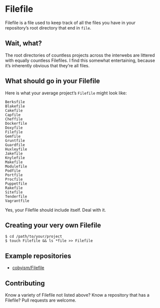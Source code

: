 # Filefile

Filefile is a file used to keep track of all the files you have in your repository’s root directory that end in `file`.

## Wait, what?

The root directories of countless projects across the interwebs are littered with equally countless Filefiles. I find this somewhat entertaining, because it’s inherently obvious that they’re all files.

## What should go in your Filefile

Here is what your average project’s `Filefile` might look like:

```
Berksfile
Blakefile
Cakefile
Capfile
Cheffile
Dockerfile
Doxyfile
Filefile
Gemfile
Gruntfile
Guardfile
Huxleyfile
Jakefile
Knylefile
Makefile
Modulefile
Podfile
Portfile
Procfile
Puppetfile
Rakefile
Sitefile
Tenderfile
Vagrantfile
```

Yes, your Filefile should include itself. Deal with it.

## Creating your very own Filefile

```
$ cd /path/to/your/project
$ touch Filefile && ls *file >> Filefile
```

## Example repositories

- [cobyism/Filefile](https://github.com/cobyism/Filefile/blob/master/Filefile)

## Contributing

Know a variety of Filefile not listed above? Know a repository that has a Filefile? Pull requests are welcome.
